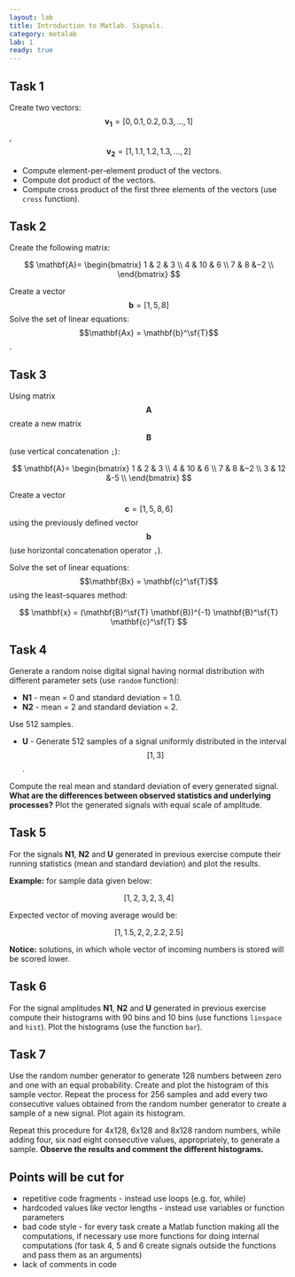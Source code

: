 ```yaml
---
layout: lab
title: Introduction to Matlab. Signals.
category: metalab
lab: 1
ready: true
---
```


## Task 1

Create  two  vectors: $$\mathbf{v_1}  =  [0,    0.1,    0.2,    0.3,    ...,    1]$$, $$\mathbf{v_2}  =  [1,    1.1,    1.2,    1.3,    ...,    2]$$

   * Compute element-per-element product of the vectors.
   * Compute dot product of the vectors. 
   * Compute cross product of the first three elements of the vectors (use `cross` function).

## Task 2

Create the following matrix:

$$
\mathbf{A}=
\begin{bmatrix}
1 &  2 & 3 \\
4 & 10 & 6 \\
7 &  8 &−2 \\
\end{bmatrix}
$$

Create a vector $$ \mathbf{b} = [1, 5, 8] $$
Solve the set of linear equations: $$\mathbf{Ax} = \mathbf{b}^\sf{T}$$.

## Task 3

Using matrix $$\mathbf{A}$$ create a new matrix $$\mathbf{B}$$ (use vertical concatenation `;`):

$$
\mathbf{A}=
\begin{bmatrix}
1 &  2 & 3 \\
4 & 10 & 6 \\
7 &  8 &−2 \\
3 & 12 &-5 \\
\end{bmatrix}
$$

Create a vector $$\mathbf{c} = [1, 5, 8, 6]$$ using the previously defined vector $$\mathbf{b}$$ (use horizontal concatenation operator `,`).

Solve the set of linear equations: $$\mathbf{Bx} = \mathbf{c}^\sf{T}$$  using the least-squares method:

$$
\mathbf{x} = (\mathbf{B}^\sf{T} \mathbf{B})^{-1} \mathbf{B}^\sf{T} \mathbf{c}^\sf{T} 
$$

## Task 4

Generate a random noise digital signal having normal distribution with different parameter sets (use `random` function):

   * **N1** - mean = 0 and standard deviation = 1.0. 
   * **N2** - mean = 2 and standard deviation = 2.
   
Use 512 samples. 

   * **U** - Generate 512 samples of a signal uniformly distributed in the interval $$[1, 3]$$. 

Compute the real mean and standard deviation of every generated signal. 
**What are the differences between observed statistics and underlying processes?**
Plot the generated signals with equal scale of amplitude.

## Task 5

For the signals **N1**, **N2** and **U** generated in previous exercise 
compute their running statistics (mean and standard deviation) and plot the results.

**Example:** for sample data given below:

$$ [1,	2,	3,	2,	3,	4] $$

Expected vector of moving average would be:

$$ [1,	1.5,	2,	2,	2.2,	2.5]$$
	
**Notice:** solutions, in which whole vector of incoming numbers is stored will be scored lower.

## Task 6

For the signal amplitudes **N1**, **N2** and **U** generated in previous exercise 
compute their histograms with 90 bins and 10 bins (use functions `linspace` and `hist`).
Plot the histograms (use the function `bar`).

## Task 7

Use the random number generator to generate 128 numbers between zero and one with an equal probability. 
Create and plot the histogram of this sample vector. 
Repeat the process for 256 samples and add every two consecutive values 
obtained from the random number generator to create a sample of a new signal. 
Plot again its histogram.

Repeat this procedure for 4x128, 6x128 and 8x128 random numbers, 
while adding four, six nad eight consecutive values, appropriately, 
to generate a sample. **Observe the results and comment the different histograms.**


## Points will be cut for
   * repetitive code fragments - instead use loops (e.g. for, while)
   * hardcoded values like vector lengths - instead use variables or function parameters
   * bad code style - for every task create a Matlab function making all the computations, if necessary use more functions for doing internal computations (for task 4, 5 and 6 create signals outside the functions and pass them as an arguments)
   * lack of comments in code
